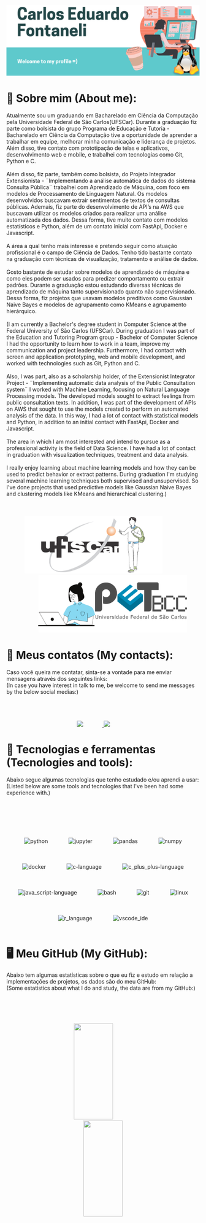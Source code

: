 <img alt="introduction" style="margin-right: 50px" src="./imgs/Carlos_Eduardo_Fontaneli_en.png"/>

# 👨 Sobre mim (About me):

Atualmente sou um graduando em Bacharelado em Ciência da Computação pela Universidade Federal de São Carlos(UFSCar). Durante a graduação fiz parte como bolsista do grupo Programa de Educação e Tutoria - Bacharelado em Ciência da Computação
tive a oportunidade de aprender a trabalhar em equipe, melhorar minha comunicação e liderança de projetos. Além disso, tive contato com prototipação de telas e aplicativos, desenvolvimento web e mobile, e trabalhei com tecnologias como Git, Python e C.
<br><br>
Além disso, fiz parte, também como bolsista, do Projeto Integrador Extensionista - ¨Implementando a análise automática de dados do sistema Consulta Pública¨ trabalhei com Aprendizado de Máquina, com foco em modelos de Processamento de Linguagem Natural. Os modelos desenvolvidos buscavam extrair sentimentos de textos de consultas públicas. Ademais, fiz parte do desenvolvimento de API’s na AWS que buscavam utilizar os modelos criados para realizar uma análise automatizada dos dados. Dessa forma, tive muito contato com modelos estatísticos e Python, além de um contato inicial com FastApi, Docker e Javascript.
<br><br>
A área a qual tenho mais interesse e pretendo seguir como atuação profissional é o campo de Ciência de Dados. Tenho tido bastante contato na graduação com técnicas de visualização, tratamento e análise de dados.
<br><br>
Gosto bastante de estudar sobre modelos de aprendizado de máquina e como eles podem ser usados para predizer comportamento ou extrair padrões. Durante a graduação estou estudando diversas técnicas de aprendizado de máquina tanto supervisionado quanto não supervisionado. Dessa forma, fiz projetos que usavam modelos preditivos como Gaussian Naive Bayes e modelos de agrupamento como KMeans e agrupamento hierárquico.
<br><br>
(I am currently a Bachelor's degree student in Computer Science at the Federal University of São Carlos (UFSCar). During graduation I was part of the Education and Tutoring Program group - Bachelor of Computer Science I had the opportunity to learn how to work in a team, improve my communication and project leadership. Furthermore, I had contact with screen and application prototyping, web and mobile development, and worked with technologies such as Git, Python and C.
<br><br>
Also, I was part, also as a scholarship holder, of the Extensionist Integrator Project - ¨Implementing automatic data analysis of the Public Consultation system¨ I worked with Machine Learning, focusing on Natural Language Processing models. The developed models sought to extract feelings from public consultation texts. In addition, I was part of the development of APIs on AWS that sought to use the models created to perform an automated analysis of the data. In this way, I had a lot of contact with statistical models and Python, in addition to an initial contact with FastApi, Docker and Javascript.
<br><br>
The area in which I am most interested and intend to pursue as a professional activity is the field of Data Science. I have had a lot of contact in graduation with visualization techniques, treatment and data analysis.
<br><br>
I really enjoy learning about machine learning models and how they can be used to predict behavior or extract patterns. During graduation I'm studying several machine learning techniques both supervised and unsupervised. So I've done projects that used predictive models like Gaussian Naive Bayes and clustering models like KMeans and hierarchical clustering.)

<div align="center" style="margin-top: 50px">
  <a href="https://www.ufscar.br/" target="_blank">
    <img alt="stduy" height="150" style="margin-right: 50px" src="./imgs/student.png"/>
  </a>
  <a href="https://petbcc.ufscar.br/" target="_blank">
    <img alt="pet_bcc" height="150" style="margin-left: 50px" src="./imgs/pet_bcc.png"/>
  </a>
</div>

# 📱 Meus contatos (My contacts):

Caso você queira me contatar, sinta-se a vontade para me enviar mensagens através dos seguintes links:
<br>
(In case you have interest in talk to me, be welcome to send me messages by the below social medias:)

<div align="center" style="margin-top: 50px"> 
  <br>
  <a href = "mailto:contatocarlosfontaneli84@gmail.com">
    <img src="https://img.shields.io/badge/-Gmail-%23333?style=for-the-badge&logo=gmail&logoColor=white" target="_blank" style="margin-right: 50px" height="50px">
  </a>
  <a href="https://www.linkedin.com/in/carlos-eduardo-fontaneli-b331a8417/" target="_blank" height="50px">
    <img src="https://img.shields.io/badge/-LinkedIn-%230077B5?style=for-the-badge&logo=linkedin&logoColor=white" target="_blank" style="margin-right: 50px" height="50px">
  </a> 
  <br>
</div>

# 🧰 Tecnologias e ferramentas (Tecnologies and tools):

Abaixo segue algumas tecnologias que tenho estudado e/ou aprendi a usar:
<br>
(Listed below are some tools and tecnologies that I've been had some experience with.)

<div align="center" style="margin-top: 50px">
  <br><br>
  <img alt="python" height="84" src="https://cdn.jsdelivr.net/gh/devicons/devicon/icons/python/python-original.svg" style="padding: 25px"/>
  <img alt="jupyter" height="84" src="https://cdn.jsdelivr.net/gh/devicons/devicon/icons/jupyter/jupyter-original.svg" style="padding: 25px"/>
  <img alt="pandas" height="84" src="https://cdn.jsdelivr.net/gh/devicons/devicon/icons/pandas/pandas-original.svg" style="padding: 25px"/>
  <img alt="numpy" height="84" src="https://cdn.jsdelivr.net/gh/devicons/devicon/icons/numpy/numpy-original.svg" style="padding: 25px"/>
  <img alt="docker" height="84" src="https://cdn.jsdelivr.net/gh/devicons/devicon/icons/docker/docker-original.svg" style="padding: 25px"/>
  <img alt="c-language" height="84" src="https://cdn.jsdelivr.net/gh/devicons/devicon/icons/c/c-plain.svg" style="padding: 25px"/>
  <img alt="c_plus_plus-language" height="84" src="https://cdn.jsdelivr.net/gh/devicons/devicon/icons/cplusplus/cplusplus-plain.svg" style="padding: 25px"/><br>
  <img alt="java_script-language" height="84" src="https://cdn.jsdelivr.net/gh/devicons/devicon/icons/javascript/javascript-plain.svg" style="padding: 25px"/>
  <img alt="bash" height="84" src="https://cdn.jsdelivr.net/gh/devicons/devicon/icons/bash/bash-original.svg" style="padding: 25px"/>
  <img alt="git" height="84" src="https://cdn.jsdelivr.net/gh/devicons/devicon/icons/git/git-original-wordmark.svg" style="padding: 25px"/>
  <img alt="linux" height="84" src="https://cdn.jsdelivr.net/gh/devicons/devicon/icons/linux/linux-plain.svg" style="padding: 25px"/>
  <img alt="r_language" height="84" src="https://cdn.jsdelivr.net/gh/devicons/devicon/icons/r/r-plain.svg"style="padding: 25px" />
  <img alt="vscode_ide" height="84" src="https://cdn.jsdelivr.net/gh/devicons/devicon/icons/vscode/vscode-original.svg" style="padding: 25px"/>

</div>

# 🖥️ Meu GitHub (My GitHub):

Abaixo tem algumas estatísticas sobre o que eu fiz e estudo em relação a implementações de projetos, os dados são do meu GitHub:
<br>
(Some estatistics about what I do and study, the data are from my GitHub:)

<div align="center" style="margin-top: 50px">
  <br><br>
  <a href="https://github.com/CarlosFontaneli">
  <img height="250px" width="45%" style="margin-right: 50px" src="https://github-readme-stats.vercel.app/api?username=CarlosFontaneli&show_icons=true&theme=great-gatsby&include_all_commits=true&count_private=true"/>
  <img height="250px" width="45%" src="https://github-readme-stats.vercel.app/api/top-langs/?username=CarlosFontaneli&layout=compact&langs_count=5&theme=great-gatsby"/>
</div>
